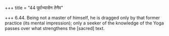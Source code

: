 +++
title = "44 पूर्वाभ्यासेन तेनैव"

+++
6.44. Being not a master of himself, he is dragged only by that former
practice (its mental impression); only a seeker of the knowledge of the
Yoga passes over what strengthens the \[sacred\] text.
